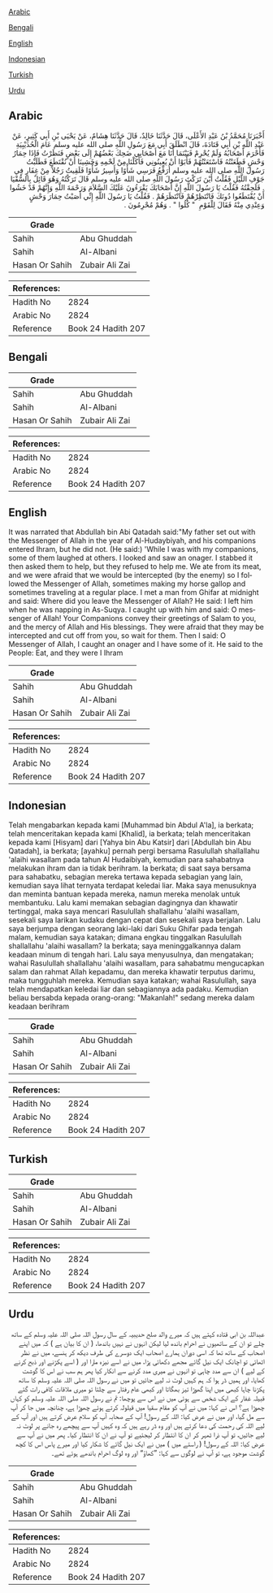 [Arabic](#arabic)

[Bengali](#bengali)

[English](#english)

[Indonesian](#indonesian)

[Turkish](#turkish)

[Urdu](#urdu)

## Arabic


<div dir="rtl" lang="ar" style={{fontSize:'larger',backgroundColor:'#f8f9fa',padding:20}}>
أَخْبَرَنَا مُحَمَّدُ بْنُ عَبْدِ الأَعْلَى، قَالَ حَدَّثَنَا خَالِدٌ، قَالَ حَدَّثَنَا هِشَامٌ، عَنْ يَحْيَى بْنِ أَبِي كَثِيرٍ، عَنْ عَبْدِ اللَّهِ بْنِ أَبِي قَتَادَةَ، قَالَ انْطَلَقَ أَبِي مَعَ رَسُولِ اللَّهِ صلى الله عليه وسلم عَامَ الْحُدَيْبِيَةِ فَأَحْرَمَ أَصْحَابُهُ وَلَمْ يُحْرِمْ فَبَيْنَمَا أَنَا مَعَ أَصْحَابِي ضَحِكَ بَعْضُهُمْ إِلَى بَعْضٍ فَنَظَرْتُ فَإِذَا حِمَارُ وَحْشٍ فَطَعَنْتُهُ فَاسْتَعَنْتُهُمْ فَأَبَوْا أَنْ يُعِينُونِي فَأَكَلْنَا مِنْ لَحْمِهِ وَخَشِينَا أَنْ نُقْتَطَعَ فَطَلَبْتُ رَسُولَ اللَّهِ صلى الله عليه وسلم أُرَفِّعُ فَرَسِي شَأْوًا وَأَسِيرُ شَأْوًا فَلَقِيتُ رَجُلاً مِنْ غِفَارٍ فِي جَوْفِ اللَّيْلِ فَقُلْتُ أَيْنَ تَرَكْتَ رَسُولَ اللَّهِ صلى الله عليه وسلم قَالَ تَرَكْتُهُ وَهُوَ قَائِلٌ بِالسُّقْيَا ‏.‏ فَلَحِقْتُهُ فَقُلْتُ يَا رَسُولَ اللَّهِ إِنَّ أَصْحَابَكَ يَقْرَءُونَ عَلَيْكَ السَّلاَمَ وَرَحْمَةَ اللَّهِ وَإِنَّهُمْ قَدْ خَشُوا أَنْ يُقْتَطَعُوا دُونَكَ فَانْتَظِرْهُمْ فَانْتَظَرَهُمْ ‏.‏ فَقُلْتُ يَا رَسُولَ اللَّهِ إِنِّي أَصَبْتُ حِمَارَ وَحْشٍ وَعِنْدِي مِنْهُ فَقَالَ لِلْقَوْمِ ‏ "‏ كُلُوا ‏"‏ ‏.‏ وَهُمْ مُحْرِمُونَ ‏.‏
</div>
<div style={{backgroundColor:'#f8f9fa',padding:20, marginBottom: 10}}><table> <thead> <tr> <th>Grade</th> <th></th> </tr> </thead> <tbody> <tr><td>Sahih</td><td>Abu Ghuddah</td></tr><tr><td>Sahih</td><td>Al-Albani</td></tr><tr><td>Hasan Or Sahih</td><td>Zubair Ali Zai</td></tr></tbody></table><table> <thead> <tr> <th>References:</th> <th></th> </tr> </thead> <tbody><tr><td>Hadith No</td><td>2824</td></tr><tr><td>Arabic No</td><td>2824</td></tr><tr><td>Reference</td><td>Book 24 Hadith 207</td></tr></tbody></table></div>

## Bengali


<div dir="ltr" lang="bn" style={{fontSize:'larger',backgroundColor:'#f8f9fa',padding:20}}>

</div>
<div style={{backgroundColor:'#f8f9fa',padding:20, marginBottom: 10}}><table> <thead> <tr> <th>Grade</th> <th></th> </tr> </thead> <tbody> <tr><td>Sahih</td><td>Abu Ghuddah</td></tr><tr><td>Sahih</td><td>Al-Albani</td></tr><tr><td>Hasan Or Sahih</td><td>Zubair Ali Zai</td></tr></tbody></table><table> <thead> <tr> <th>References:</th> <th></th> </tr> </thead> <tbody><tr><td>Hadith No</td><td>2824</td></tr><tr><td>Arabic No</td><td>2824</td></tr><tr><td>Reference</td><td>Book 24 Hadith 207</td></tr></tbody></table></div>

## English


<div dir="ltr" lang="en" style={{fontSize:'larger',backgroundColor:'#f8f9fa',padding:20}}>
It was narrated that Abdullah bin Abi Qatadah said:"My father set out with the Messenger of Allah in the year of Al-Hudaybiyah, and his companions entered Ihram, but he did not. (He said:) 'While I was with my companions, some of them laughed at others. I looked and saw an onager. I stabbed it then asked them to help, but they refused to help me. We ate from its meat, and we were afraid that we would be intercepted (by the enemy) so I followed the Messenger of Allah, sometimes making my horse gallop and sometimes traveling at a regular place. I met a man from Ghifar at midnight and said: Where did you leave the Messenger of Allah? He said: I left him when he was napping in As-Suqya. I caught up with him and said: O messenger of Allah! Your Companions convey their greetings of Salam to you, and the mercy of Allah and His blessings. They were afraid that they may be intercepted and cut off from you, so wait for them. Then I said: O Messenger of Allah, I caught an onager and I have some of it. He said to the People: Eat, and they were I Ihram
</div>
<div style={{backgroundColor:'#f8f9fa',padding:20, marginBottom: 10}}><table> <thead> <tr> <th>Grade</th> <th></th> </tr> </thead> <tbody> <tr><td>Sahih</td><td>Abu Ghuddah</td></tr><tr><td>Sahih</td><td>Al-Albani</td></tr><tr><td>Hasan Or Sahih</td><td>Zubair Ali Zai</td></tr></tbody></table><table> <thead> <tr> <th>References:</th> <th></th> </tr> </thead> <tbody><tr><td>Hadith No</td><td>2824</td></tr><tr><td>Arabic No</td><td>2824</td></tr><tr><td>Reference</td><td>Book 24 Hadith 207</td></tr></tbody></table></div>

## Indonesian


<div dir="ltr" lang="id" style={{fontSize:'larger',backgroundColor:'#f8f9fa',padding:20}}>
Telah mengabarkan kepada kami [Muhammad bin Abdul A'la], ia berkata; telah menceritakan kepada kami [Khalid], ia berkata; telah menceritakan kepada kami [Hisyam] dari [Yahya bin Abu Katsir] dari [Abdullah bin Abu Qatadah], ia berkata; [ayahku] pernah pergi bersama Rasulullah shallallahu 'alaihi wasallam pada tahun Al Hudaibiyah, kemudian para sahabatnya melakukan ihram dan ia tidak berihram. Ia berkata; di saat saya bersama para sahabatku, sebagian mereka tertawa kepada sebagian yang lain, kemudian saya lihat ternyata terdapat keledai liar. Maka saya menusuknya dan meminta bantuan kepada mereka, namun mereka menolak untuk membantuku. Lalu kami memakan sebagian dagingnya dan khawatir tertinggal, maka saya mencari Rasulullah shallallahu 'alaihi wasallam, sesekali saya larikan kudaku dengan cepat dan sesekali saya berjalan. Lalu saya berjumpa dengan seorang laki-laki dari Suku Ghifar pada tengah malam, kemudian saya katakan; dimana engkau tinggalkan Rasulullah shallallahu 'alaihi wasallam? Ia berkata; saya meninggalkannya dalam keadaan minum di tengah hari. Lalu saya menyusulnya, dan mengatakan; wahai Rasulullah shallallahu 'alaihi wasallam, para sahabatmu mengucapkan salam dan rahmat Allah kepadamu, dan mereka khawatir terputus darimu, maka tungguhlah mereka. Kemudian saya katakan; wahai Rasulullah, saya telah mendapatkan keledai liar dan sebagiannya ada padaku. Kemudian beliau bersabda kepada orang-orang: "Makanlah!" sedang mereka dalam keadaan berihram
</div>
<div style={{backgroundColor:'#f8f9fa',padding:20, marginBottom: 10}}><table> <thead> <tr> <th>Grade</th> <th></th> </tr> </thead> <tbody> <tr><td>Sahih</td><td>Abu Ghuddah</td></tr><tr><td>Sahih</td><td>Al-Albani</td></tr><tr><td>Hasan Or Sahih</td><td>Zubair Ali Zai</td></tr></tbody></table><table> <thead> <tr> <th>References:</th> <th></th> </tr> </thead> <tbody><tr><td>Hadith No</td><td>2824</td></tr><tr><td>Arabic No</td><td>2824</td></tr><tr><td>Reference</td><td>Book 24 Hadith 207</td></tr></tbody></table></div>

## Turkish


<div dir="ltr" lang="tr" style={{fontSize:'larger',backgroundColor:'#f8f9fa',padding:20}}>

</div>
<div style={{backgroundColor:'#f8f9fa',padding:20, marginBottom: 10}}><table> <thead> <tr> <th>Grade</th> <th></th> </tr> </thead> <tbody> <tr><td>Sahih</td><td>Abu Ghuddah</td></tr><tr><td>Sahih</td><td>Al-Albani</td></tr><tr><td>Hasan Or Sahih</td><td>Zubair Ali Zai</td></tr></tbody></table><table> <thead> <tr> <th>References:</th> <th></th> </tr> </thead> <tbody><tr><td>Hadith No</td><td>2824</td></tr><tr><td>Arabic No</td><td>2824</td></tr><tr><td>Reference</td><td>Book 24 Hadith 207</td></tr></tbody></table></div>

## Urdu


<div dir="rtl" lang="ur" style={{fontSize:'larger',backgroundColor:'#f8f9fa',padding:20}}>
عبداللہ بن ابی قتادہ کہتے ہیں کہ میرے والد صلح حدیبیہ کے سال رسول اللہ صلی اللہ علیہ وسلم کے ساتھ چلے تو ان کے ساتھیوں نے احرام باندھ لیا لیکن انہوں نے نہیں باندھا، ( ان کا بیان ہے ) کہ میں اپنے اصحاب کے ساتھ تھا کہ اسی دوران ہمارے اصحاب ایک دوسرے کی طرف دیکھ کر ہنسے، میں نے نظر اٹھائی تو اچانک ایک نیل گائے مجھے دکھائی پڑا، میں نے اسے نیزہ مارا اور ( اسے پکڑنے اور ذبح کرنے کے لیے ) ان سے مدد چاہی تو انہوں نے میری مدد کرنے سے انکار کیا پھر ہم سب نے اس کا گوشت کھایا، اور ہمیں ڈر ہوا کہ ہم کہیں لوٹ نہ لیے جائیں تو میں نے رسول اللہ صلی اللہ علیہ وسلم کا ساتھ پکڑنا چاہا کبھی میں اپنا گھوڑا تیز بھگاتا اور کبھی عام رفتار سے چلتا تو میری ملاقات کافی رات گئے قبیلہ غفار کے ایک شخص سے ہوئی میں نے اس سے پوچھا: تم نے رسول اللہ صلی اللہ علیہ وسلم کو کہاں چھوڑا ہے؟ اس نے کہا: میں نے آپ کو مقام سقیا میں قیلولہ کرتے ہوئے چھوڑا ہے، چنانچہ میں جا کر آپ سے مل گیا، اور میں نے عرض کیا: اللہ کے رسول! آپ کے صحابہ آپ کو سلام عرض کرتے ہیں اور آپ کے لیے اللہ کی رحمت کی دعا کرتے ہیں اور وہ ڈر رہے ہیں کہ وہ کہیں آپ سے پیچھے رہ جانے پر لوٹ نہ لیے جائیں، تو آپ ذرا ٹھہر کر ان کا انتظار کر لیجئیے تو آپ نے ان کا انتظار کیا۔ پھر میں نے آپ سے عرض کیا: اللہ کے رسول! ( راستے میں ) میں نے ایک نیل گائے کا شکار کیا اور میرے پاس اس کا کچھ گوشت موجود ہے، تو آپ نے لوگوں سے کہا: ”کھاؤ“ اور وہ لوگ احرام باندھے ہوئے تھے۔
</div>
<div style={{backgroundColor:'#f8f9fa',padding:20, marginBottom: 10}}><table> <thead> <tr> <th>Grade</th> <th></th> </tr> </thead> <tbody> <tr><td>Sahih</td><td>Abu Ghuddah</td></tr><tr><td>Sahih</td><td>Al-Albani</td></tr><tr><td>Hasan Or Sahih</td><td>Zubair Ali Zai</td></tr></tbody></table><table> <thead> <tr> <th>References:</th> <th></th> </tr> </thead> <tbody><tr><td>Hadith No</td><td>2824</td></tr><tr><td>Arabic No</td><td>2824</td></tr><tr><td>Reference</td><td>Book 24 Hadith 207</td></tr></tbody></table></div>